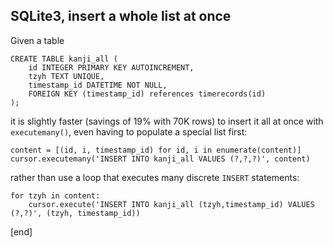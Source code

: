 ## SQLite3, insert a whole list at once

Given a table

    CREATE TABLE kanji_all (
        id INTEGER PRIMARY KEY AUTOINCREMENT,
        tzyh TEXT UNIQUE,
        timestamp_id DATETIME NOT NULL,
        FOREIGN KEY (timestamp_id) references timerecords(id)
    );

it is slightly faster (savings of 19% with 70K rows) to insert it all at once with `executemany()`, even having to populate a special list first:

    content = [(id, i, timestamp_id) for id, i in enumerate(content)]
    cursor.executemany('INSERT INTO kanji_all VALUES (?,?,?)', content)

rather than use a loop that executes many discrete `INSERT` statements:

    for tzyh in content:
        cursor.execute('INSERT INTO kanji_all (tzyh,timestamp_id) VALUES (?,?)', (tzyh, timestamp_id))

[end]
